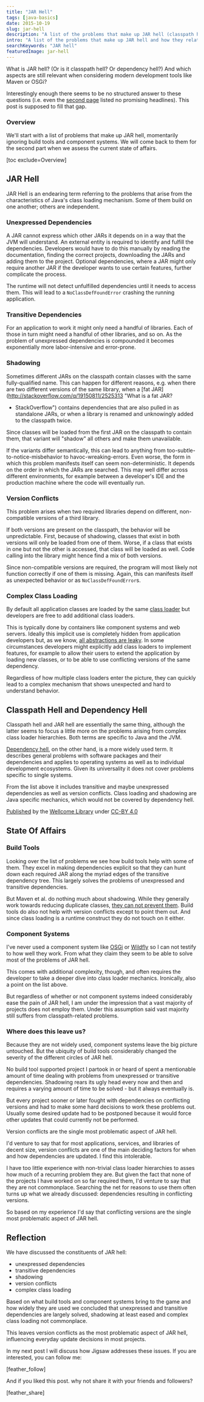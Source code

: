 ```yaml
---
title: "JAR Hell"
tags: [java-basics]
date: 2015-10-19
slug: jar-hell
description: "A list of the problems that make up JAR hell (classpath hell, dependency hell) and how they relate to development tools like Maven and OSGi."
intro: "A list of the problems that make up JAR hell and how they relate to modern development tools like Maven and OSGi."
searchKeywords: "JAR hell"
featuredImage: jar-hell
---
```


What is JAR hell?
(Or is it classpath hell?
Or dependency hell?) And which aspects are still relevant when considering modern development tools like Maven or OSGi?

Interestingly enough there seems to be no structured answer to these questions (i.e.
even the [second page](https://xkcd.com/1334/) listed no promising headlines).
This post is supposed to fill that gap.

### Overview

We'll start with a list of problems that make up JAR hell, momentarily ignoring build tools and component systems.
We will come back to them for the second part when we assess the current state of affairs.

[toc exclude=Overview]

## JAR Hell

JAR Hell is an endearing term referring to the problems that arise from the characteristics of Java's class loading mechanism.
Some of them build on one another; others are independent.

### Unexpressed Dependencies

A JAR cannot express which other JARs it depends on in a way that the JVM will understand.
An external entity is required to identify and fulfill the dependencies.
Developers would have to do this manually by reading the documentation, finding the correct projects, downloading the JARs and adding them to the project.
Optional dependencies, where a JAR might only require another JAR if the developer wants to use certain features, further complicate the process.

The runtime will not detect unfulfilled dependencies until it needs to access them.
This will lead to a `NoClassDefFoundError` crashing the running application.

### Transitive Dependencies

For an application to work it might only need a handful of libraries.
Each of those in turn might need a handful of other libraries, and so on.
As the problem of unexpressed dependencies is compounded it becomes exponentially more labor-intensive and error-prone.

### Shadowing

Sometimes different JARs on the classpath contain classes with the same fully-qualified name.
This can happen for different reasons, e.g. when there are two different versions of the same library, when a [fat JAR](http://stackoverflow.com/q/19150811/2525313 "What is a fat JAR?
- StackOverflow") contains dependencies that are also pulled in as standalone JARs, or when a library is renamed and unknowingly added to the classpath twice.

Since classes will be loaded from the first JAR on the classpath to contain them, that variant will "shadow" all others and make them unavailable.

If the variants differ semantically, this can lead to anything from too-subtle-to-notice-misbehavior to havoc-wreaking-errors.
Even worse, the form in which this problem manifests itself can seem non-deterministic.
It depends on the order in which the JARs are searched.
This may well differ across different environments, for example between a developer's IDE and the production machine where the code will eventually run.

### Version Conflicts

This problem arises when two required libraries depend on different, non-compatible versions of a third library.

If both versions are present on the classpath, the behavior will be unpredictable.
First, because of shadowing, classes that exist in both versions will only be loaded from one of them.
Worse, if a class that exists in one but not the other is accessed, that class will be loaded as well.
Code calling into the library might hence find a mix of both versions.

Since non-compatible versions are required, the program will most likely not function correctly if one of them is missing.
Again, this can manifests itself as unexpected behavior or as `NoClassDefFoundError`s.

### Complex Class Loading

By default all application classes are loaded by the same [class loader](https://en.wikipedia.org/wiki/Java_Classloader) but developers are free to add additional class loaders.

This is typically done by containers like component systems and web servers.
Ideally this implicit use is completely hidden from application developers but, as we know, [all abstractions are leaky](http://www.joelonsoftware.com/articles/LeakyAbstractions.html).
In some circumstances developers might explicitly add class loaders to implement features, for example to allow their users to extend the application by loading new classes, or to be able to use conflicting versions of the same dependency.

Regardless of how multiple class loaders enter the picture, they can quickly lead to a complex mechanism that shows unexpected and hard to understand behavior.

## Classpath Hell and Dependency Hell

Classpath hell and JAR hell are essentially the same thing, although the latter seems to focus a little more on the problems arising from complex class loader hierarchies.
Both terms are specific to Java and the JVM.

[Dependency hell](https://en.wikipedia.org/wiki/Dependency_hell), on the other hand, is a more widely used term.
It describes general problems with software packages and their dependencies and applies to operating systems as well as to individual development ecosystems.
Given its universality it does not cover problems specific to single systems.

From the list above it includes transitive and maybe unexpressed dependencies as well as version conflicts.
Class loading and shadowing are Java specific mechanics, which would not be covered by dependency hell.

<contentimage slug="jar-hell"></contentimage>

[Published](https://commons.wikimedia.org/wiki/File:An_angel_leading_a_soul_into_hell._Oil_painting_by_a_followe_Wellcome_L0030887.jpg) by the [Wellcome Library](https://wellcomelibrary.org/) under [CC-BY 4.0](https://creativecommons.org/licenses/by/4.0/)

## State Of Affairs

### Build Tools

Looking over the list of problems we see how build tools help with some of them.
They excel in making dependencies explicit so that they can hunt down each required JAR along the myriad edges of the transitive dependency tree.
This largely solves the problems of unexpressed and transitive dependencies.

But Maven et al.
do nothing much about shadowing.
While they generally work towards reducing duplicate classes, [they can not prevent them](http://blog.jhades.org/classnotfoundexception-jhades-jar-hell-made-easy/#whymavendoesnotpreventclasspathduplicates).
Build tools do also not help with version conflicts except to point them out.
And since class loading is a runtime construct they do not touch on it either.

### Component Systems

I've never used a component system like [OSGi](http://www.osgi.org/Technology/HomePage) or [Wildfly](http://wildfly.org/about/) so I can not testify to how well they work.
From what they claim they seem to be able to solve most of the problems of JAR hell.

This comes with additional complexity, though, and often requires the developer to take a deeper dive into class loader mechanics.
Ironically, also a point on the list above.

But regardless of whether or not component systems indeed considerably ease the pain of JAR hell, I am under the impression that a vast majority of projects does not employ them.
Under this assumption said vast majority still suffers from classpath-related problems.

### Where does this leave us?

Because they are not widely used, component systems leave the big picture untouched.
But the ubiquity of build tools considerably changed the severity of the different circles of JAR hell.

No build tool supported project I partook in or heard of spent a mentionable amount of time dealing with problems from unexpressed or transitive dependencies.
Shadowing rears its ugly head every now and then and requires a varying amount of time to be solved - but it always eventually is.

But every project sooner or later fought with dependencies on conflicting versions and had to make some hard decisions to work these problems out.
Usually some desired update had to be postponed because it would force other updates that could currently not be performed.

<pullquote>Version conflicts are the single most problematic aspect of JAR hell.</pullquote>

I'd venture to say that for most applications, services, and libraries of decent size, version conflicts are one of the main deciding factors for when and how dependencies are updated.
I find this intolerable.

I have too little experience with non-trivial class loader hierarchies to asses how much of a recurring problem they are.
But given the fact that none of the projects I have worked on so far required them, I'd venture to say that they are not commonplace.
Searching the net for reasons to use them often turns up what we already discussed: dependencies resulting in conflicting versions.

So based on my experience I'd say that conflicting versions are the single most problematic aspect of JAR hell.

## Reflection

We have discussed the constituents of JAR hell:

-   unexpressed dependencies
-   transitive dependencies
-   shadowing
-   version conflicts
-   complex class loading

Based on what build tools and component systems bring to the game and how widely they are used we concluded that unexpressed and transitive dependencies are largely solved, shadowing at least eased and complex class loading not commonplace.

This leaves version conflicts as the most problematic aspect of JAR hell, influencing everyday update decisions in most projects.

In my next post I will discuss how Jigsaw addresses these issues.
If you are interested, you can follow me:

[feather_follow]

And if you liked this post.
why not share it with your friends and followers?

[feather_share]
